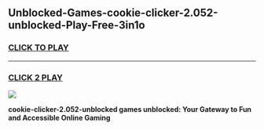 
## Unblocked-Games-cookie-clicker-2.052-unblocked-Play-Free-3in1o
<h3>
<a href="https://premium76.site?title=cookie-clicker-2.052-unblocked&ref=23A">CLICK TO PLAY</a></h3>
<hr>

<h3>
<a href="https://premium76.site?title=cookie-clicker-2.052-unblocked&ref=23A">CLICK 2 PLAY</a>
  
</h3>

<a href="https://premium76.site?title=cookie-clicker-2.052-unblocked&ref=23A"><img src="https://clearcache.store/games.png"></a>


**cookie-clicker-2.052-unblocked games unblocked: Your Gateway to Fun and Accessible Online Gaming**
